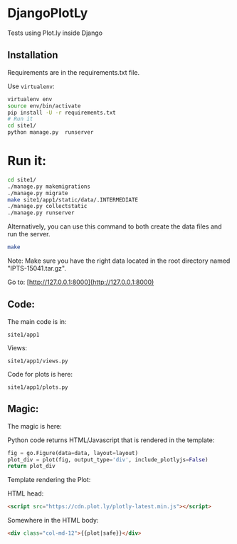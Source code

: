 # DjangoPlotLy

Tests using Plot.ly inside Django

## Installation

Requirements are in the requirements.txt file.

Use `virtualenv`:

```bash
virtualenv env
source env/bin/activate
pip install -U -r requirements.txt
# Run it
cd site1/
python manage.py  runserver
```

# Run it:

```bash
cd site1/
./manage.py makemigrations
./manage.py migrate
make site1/app1/static/data/.INTERMEDIATE
./manage.py collectstatic
./manage.py runserver
```

Alternatively, you can use this command to both create the data files and run
the server.

```bash
make
```

Note: Make sure you have the right data located in the root directory named
"IPTS-15041.tar.gz".

Go to:
[http://127.0.0.1:8000](http://127.0.0.1:8000)


## Code:

The main code is in:
```
site1/app1
```

Views:
```
site1/app1/views.py
```

Code for plots is here:
```
site1/app1/plots.py
```

## Magic:

The magic is here:

Python code returns HTML/Javascript that is rendered in the template:

```python
fig = go.Figure(data=data, layout=layout)
plot_div = plot(fig, output_type='div', include_plotlyjs=False)
return plot_div
```

Template rendering the Plot:

HTML head:
```html
<script src="https://cdn.plot.ly/plotly-latest.min.js"></script>
```

Somewhere in the HTML body:
```html
<div class="col-md-12">{{plot|safe}}</div>
```
